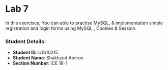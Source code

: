 # Lab 7

In this exercises, You can able to practise MySQL, & implementation simple registration and login forms using MySQL , Cookies & Session.


### Student Details:

- **Student ID**: U1610215	
- **Student Name**: Shakhzod Amirov
- **Section Number**: ICE 16-1 
